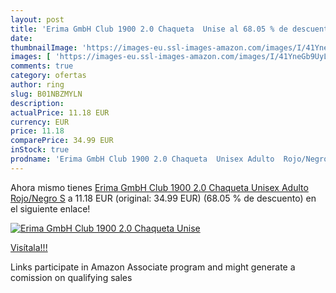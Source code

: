 ```yaml
---
layout: post
title: 'Erima GmbH Club 1900 2.0 Chaqueta  Unise al 68.05 % de descuento'
date: 
thumbnailImage: 'https://images-eu.ssl-images-amazon.com/images/I/41YneGb9UyL._SL200_.jpg'
images: [ 'https://images-eu.ssl-images-amazon.com/images/I/41YneGb9UyL._SL200_.jpg' ]
comments: true
category: ofertas
author: ring
slug: B01NBZMYLN
description:
actualPrice: 11.18 EUR
currency: EUR
price: 11.18
comparePrice: 34.99 EUR
inStock: true
prodname: 'Erima GmbH Club 1900 2.0 Chaqueta  Unisex Adulto  Rojo/Negro  S'
---
```


Ahora mismo tienes [Erima GmbH Club 1900 2.0 Chaqueta  Unisex Adulto  Rojo/Negro  S](https://www.amazon.es/dp/B01NBZMYLN/?tag=tolees-21) a 11.18 EUR (original: 34.99 EUR) (68.05 %  de descuento) en el siguiente enlace!

[![Erima GmbH Club 1900 2.0 Chaqueta  Unise](https://images-eu.ssl-images-amazon.com/images/I/41YneGb9UyL._SL200_.jpg)](https://www.amazon.es/dp/B01NBZMYLN/?tag=tolees-21)

[Visítala!!!](https://www.amazon.es/dp/B01NBZMYLN/?tag=tolees-21)

Links participate in Amazon Associate program and might generate a comission on qualifying sales
